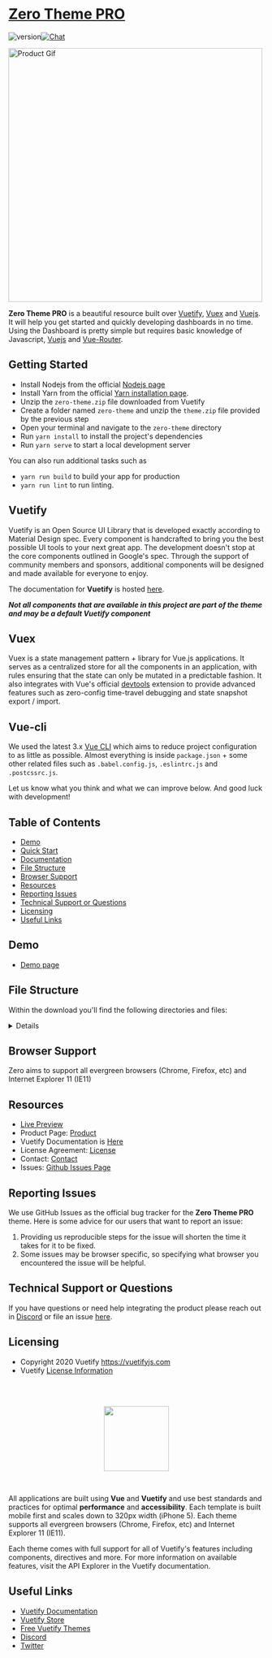 # [Zero Theme PRO](https://store.vuetifyjs.com/products/zero-theme-pro)

![version](https://img.shields.io/badge/version-1.2.1-blue.svg)[![Chat](https://img.shields.io/badge/chat-on%20discord-7289da.svg)](https://discord.com/invite/s93b7Fv)

<img src="https://cdn.shopify.com/s/files/1/2695/0984/products/main_680d843e-94f6-4ea9-90a2-5b8bb1cb6523.png?v=1609740877" alt="Product Gif" height="500px"/>

**Zero Theme PRO** is a beautiful resource built over [Vuetify](https://vuetifyjs.com/en/), [Vuex](https://vuex.vuejs.org/installation.html) and [Vuejs](https://vuejs.org/). It will help you get started and quickly developing dashboards in no time. Using the Dashboard is pretty simple but requires basic knowledge of Javascript, [Vuejs](https://vuejs.org/v2/guide/) and [Vue-Router](https://router.vuejs.org/en/).

## Getting Started

- Install Nodejs from the official [Nodejs page](https://nodejs.org/en/)
- Install Yarn from the official [Yarn installation page](https://classic.yarnpkg.com/en/docs/install/#windows-stable).
- Unzip the `zero-theme.zip` file downloaded from Vuetify
- Create a folder named `zero-theme` and unzip the `theme.zip` file provided by the previous step
- Open your terminal and navigate to the `zero-theme` directory
- Run `yarn install` to install the project's dependencies
- Run `yarn serve` to start a local development server

You can also run additional tasks such as

- `yarn run build` to build your app for production
- `yarn run lint` to run linting.

## Vuetify

Vuetify is an Open Source UI Library that is developed exactly according to Material Design spec. Every component is handcrafted to bring you the best possible UI tools to your next great app. The development doesn't stop at the core components outlined in Google's spec. Through the support of community members and sponsors, additional components will be designed and made available for everyone to enjoy.

The documentation for **Vuetify** is hosted [here](https://vuetifyjs.com/).

***Not all components that are available in this project are part of the theme and may be a default Vuetify component***

## Vuex

Vuex is a state management pattern + library for Vue.js applications. It serves as a centralized store for all the components in an application, with rules ensuring that the state can only be mutated in a predictable fashion. It also integrates with Vue's official [devtools](https://github.com/vuejs/vue-devtools) extension to provide advanced features such as zero-config time-travel debugging and state snapshot export / import.

## Vue-cli

We used the latest 3.x [Vue CLI](https://github.com/vuejs/vue-cli) which aims to reduce project configuration
to as little as possible. Almost everything is inside `package.json` + some other related files such as
`.babel.config.js`, `.eslintrc.js` and `.postcssrc.js`.

Let us know what you think and what we can improve below. And good luck with development!

## Table of Contents

- [Demo](#demo)
- [Quick Start](#quick-start)
- [Documentation](#documentation)
- [File Structure](#file-structure)
- [Browser Support](#browser-support)
- [Resources](#resources)
- [Reporting Issues](#reporting-issues)
- [Technical Support or Questions](#technical-support-or-questions)
- [Licensing](#licensing)
- [Useful Links](#useful-links)

## Demo

- [Demo page](https://store.vuetifyjs.com/products/zero-theme-pro/preview)

## File Structure

Within the download you'll find the following directories and files:

<details>

```txt
zero-theme/
┣ public/
┃ ┣ android-chrome-192x192.png
┃ ┣ android-chrome-512x512.png
┃ ┣ apple-touch-icon.png
┃ ┣ favicon-16x16.png
┃ ┣ favicon-32x32.png
┃ ┣ favicon.ico
┃ ┣ index.html
┃ ┣ robots.txt
┃ ┗ site.webmanifest
┣ src/
┃ ┣ assets/
┃ ┃ ┣ about.jpg
┃ ┃ ┣ article-1.jpg
┃ ┃ ┣ article-2.jpg
┃ ┃ ┣ article-3.jpg
┃ ┃ ┣ article-4.jpg
┃ ┃ ┣ article-5.jpg
┃ ┃ ┣ article-6.jpg
┃ ┃ ┣ article-7.jpg
┃ ┃ ┣ article.jpg
┃ ┃ ┣ author.png
┃ ┃ ┣ conference.jpg
┃ ┃ ┣ contact.jpg
┃ ┃ ┣ daedal-logo-dark.png
┃ ┃ ┣ daedal-logo-light.png
┃ ┃ ┣ gallery.jpg
┃ ┃ ┣ home-hero.jpg
┃ ┃ ┣ insta-1.jpg
┃ ┃ ┣ insta-2.jpg
┃ ┃ ┣ insta-3.jpg
┃ ┃ ┣ insta-4.jpg
┃ ┃ ┣ insta-5.jpg
┃ ┃ ┣ insta-6.jpg
┃ ┃ ┣ logo-1-dark.png
┃ ┃ ┣ logo-1-light.png
┃ ┃ ┣ logo-2-dark.png
┃ ┃ ┣ logo-2-light.png
┃ ┃ ┣ logo-3-dark.png
┃ ┃ ┣ logo-3-light.png
┃ ┃ ┣ logo-4-dark.png
┃ ┃ ┣ logo-4-light.png
┃ ┃ ┣ logo-5-dark.png
┃ ┃ ┣ logo-5-light.png
┃ ┃ ┣ logo-6-dark.png
┃ ┃ ┣ logo-6-light.png
┃ ┃ ┣ logo.svg
┃ ┃ ┣ marketing.jpg
┃ ┃ ┣ mobile.png
┃ ┃ ┣ news.jpg
┃ ┃ ┣ pricing.jpg
┃ ┃ ┣ pro.jpg
┃ ┃ ┣ project-1.jpg
┃ ┃ ┣ project-10.jpg
┃ ┃ ┣ project-2.jpg
┃ ┃ ┣ project-3.jpg
┃ ┃ ┣ project-4.jpg
┃ ┃ ┣ project-5.jpg
┃ ┃ ┣ project-6.jpg
┃ ┃ ┣ project-7.jpg
┃ ┃ ┣ project-8.jpg
┃ ┃ ┣ project-9.jpg
┃ ┃ ┣ project.jpg
┃ ┃ ┣ sink.jpg
┃ ┃ ┣ tags.jpg
┃ ┃ ┣ team-1.jpg
┃ ┃ ┣ team-2.jpg
┃ ┃ ┣ team-3.jpg
┃ ┃ ┣ team-4.jpg
┃ ┃ ┣ user-1.jpg
┃ ┃ ┣ user-2.jpg
┃ ┃ ┣ user-3.jpg
┃ ┃ ┣ zero-logo-dark.svg
┃ ┃ ┗ zero-logo-light.svg
┃ ┣ components/
┃ ┃ ┣ base/
┃ ┃ ┃ ┣ Avatar.vue
┃ ┃ ┃ ┣ AvatarCard.vue
┃ ┃ ┃ ┣ Body.vue
┃ ┃ ┃ ┣ Btn.vue
┃ ┃ ┃ ┣ BusinessContact.vue
┃ ┃ ┃ ┣ BusinessInfo.vue
┃ ┃ ┃ ┣ Card.vue
┃ ┃ ┃ ┣ CircularProgress.vue
┃ ┃ ┃ ┣ ContactForm.vue
┃ ┃ ┃ ┣ Divider.vue
┃ ┃ ┃ ┣ Heading.vue
┃ ┃ ┃ ┣ Icon.vue
┃ ┃ ┃ ┣ Img.vue
┃ ┃ ┃ ┣ Info.vue
┃ ┃ ┃ ┣ InfoCard.vue
┃ ┃ ┃ ┣ ListItem.vue
┃ ┃ ┃ ┣ Progress.vue
┃ ┃ ┃ ┣ Section.vue
┃ ┃ ┃ ┣ SectionHeading.vue
┃ ┃ ┃ ┣ Subheading.vue
┃ ┃ ┃ ┣ Subtitle.vue
┃ ┃ ┃ ┣ TextField.vue
┃ ┃ ┃ ┣ Textarea.vue
┃ ┃ ┃ ┗ Title.vue
┃ ┃ ┣ news/
┃ ┃ ┃ ┣ Archives.vue
┃ ┃ ┃ ┣ Author.vue
┃ ┃ ┃ ┣ Card.vue
┃ ┃ ┃ ┣ Categories.vue
┃ ┃ ┃ ┣ Comment.vue
┃ ┃ ┃ ┣ CommentReply.vue
┃ ┃ ┃ ┣ Comments.vue
┃ ┃ ┃ ┣ RecentArticles.vue
┃ ┃ ┃ ┣ Search.vue
┃ ┃ ┃ ┣ Share.vue
┃ ┃ ┃ ┗ Tags.vue
┃ ┃ ┣ InfoFeatures.vue
┃ ┃ ┣ Instagram.vue
┃ ┃ ┣ PriceCard.vue
┃ ┃ ┗ ProjectCard.vue
┃ ┣ layouts/
┃ ┃  ┗ home/
┃ ┃   ┣ AppBar.vue
┃ ┃   ┣ Drawer.vue
┃ ┃   ┣ Footer.vue
┃ ┃   ┣ Index.vue
┃ ┃   ┣ Settings.vue
┃ ┃   ┣ SystemBar.vue
┃ ┃   ┗ View.vue
┣ ┃ mixins/
┃ ┃ ┣ heading.js
┃ ┃ ┗ load-sections.js
┣ ┃ plugins/
┃ ┃ ┣ base.js
┃ ┃ ┣ index.js
┃ ┃ ┣ meta.js
┃ ┃ ┣ vuetify.js
┃ ┃ ┗ webfontloader.js
┣ ┃ router/
┃ ┃ ┗ index.js
┣ ┃ styles/
┃ ┃ ┗ variables.scss
┣ ┃ views/
┃ ┃ ┣ 404/
┃ ┃ ┃ ┗ Index.vue
┃ ┃ ┣ about/
┃ ┃ ┃ ┗ Index.vue
┃ ┃ ┣ contact-us/
┃ ┃ ┃ ┗ Index.vue
┃ ┃ ┣ gallery/
┃ ┃ ┃ ┣ Index.vue
┃ ┃ ┃ ┗ Project.vue
┃ ┃ ┣ home/
┃ ┃ ┃ ┗ Index.vue
┃ ┃ ┣ marketing/
┃ ┃ ┃ ┗ Index.vue
┃ ┃ ┣ news/
┃ ┃ ┃ ┣ Article.vue
┃ ┃ ┃ ┗ Index.vue
┃ ┃ ┣ pricing-plans/
┃ ┃ ┃ ┗ Index.vue
┃ ┃ ┣ pro/
┃ ┃ ┃ ┗ Index.vue
┃ ┃ ┣ sections/
┃ ┃ ┃ ┣ 404.vue
┃ ┃ ┃ ┣ AboutOurProduct.vue
┃ ┃ ┃ ┣ Affiliates.vue
┃ ┃ ┃ ┣ Article.vue
┃ ┃ ┃ ┣ ContactUs.vue
┃ ┃ ┃ ┣ CustomerReviews.vue
┃ ┃ ┃ ┣ Features.vue
┃ ┃ ┃ ┣ Gallery.vue
┃ ┃ ┃ ┣ Hero.vue
┃ ┃ ┃ ┣ HeroAlt.vue
┃ ┃ ┃ ┣ Info.vue
┃ ┃ ┃ ┣ InfoAlt.vue
┃ ┃ ┃ ┣ InfoGraph.vue
┃ ┃ ┃ ┣ KeepInTouch.vue
┃ ┃ ┃ ┣ Map.vue
┃ ┃ ┃ ┣ Marketing.vue
┃ ┃ ┃ ┣ Mobile.vue
┃ ┃ ┃ ┣ News.vue
┃ ┃ ┃ ┣ NewsAlt.vue
┃ ┃ ┃ ┣ Newsletter.vue
┃ ┃ ┃ ┣ NewsletterAlt.vue
┃ ┃ ┃ ┣ PricingPlan.vue
┃ ┃ ┃ ┣ ProFeatures.vue
┃ ┃ ┃ ┣ Project.vue
┃ ┃ ┃ ┣ Projects.vue
┃ ┃ ┃ ┣ RecentWorks.vue
┃ ┃ ┃ ┣ RelatedProjects.vue
┃ ┃ ┃ ┣ SocialMedia.vue
┃ ┃ ┃ ┗ ThemeFeatures.vue
┃ ┃ ┗ WeHelpYourSuccess.vue
┃ ┣ sink/
┃ ┃ ┣ Callout.vue
┃ ┃ ┗ Index.vue
┃ ┗ View.vue
┃   ┣ App.vue
┃   ┗ main.js
┣ .browserslistrc
┣ .eslintrc.js
┣ .gitignore
┣ babel.config.js
┣ package.json
┣ README.md
┣ vue.config.js
┗ yarn.lock
```

</details>

## Browser Support

Zero aims to support all evergreen browsers (Chrome, Firefox, etc) and Internet Explorer 11 (IE11)

## Resources

- [Live Preview](https://store.vuetifyjs.com/products/zero-theme-pro/preview)
- Product Page: [Product](https://store.vuetifyjs.com/products/zero-theme-pro)
- Vuetify Documentation is [Here](https://vuetifyjs.com/)
- License Agreement: [License](https://store.vuetifyjs.com/licenses)
- Contact: [Contact](https://store.vuetifyjs.com/contact-us)
- Issues: [Github Issues Page](https://github.com/vuetifyjs/premium-theme-issues)

## Reporting Issues

We use GitHub Issues as the official bug tracker for the **Zero Theme PRO** theme. Here is some advice for our users that want to report an issue:

1. Providing us reproducible steps for the issue will shorten the time it takes for it to be fixed.
2. Some issues may be browser specific, so specifying what browser you encountered the issue will be helpful.

## Technical Support or Questions

If you have questions or need help integrating the product please reach out in [Discord](https://discord.com/invite/s93b7Fv) or file an issue [here](https://github.com/vuetifyjs/premium-theme-issues).

## Licensing

- Copyright 2020 Vuetify <https://vuetifyjs.com>
- Vuetify [License Information](https://github.com/vuetifyjs/vuetify/blob/master/LICENSE.md)

<br>
<br>

<p align="center">
  <img src="https://cdn.vuetifyjs.com/images/logos/vuetify-logo-light.png" height="128">
</p>

<br>

All applications are built using **Vue** and **Vuetify** and use best standards and practices for optimal **performance** and **accessibility**. Each template is built mobile first and scales down to 320px width (iPhone 5). Each theme supports all evergreen browsers (Chrome, Firefox, etc) and Internet Explorer 11 (IE11).

Each theme comes with full support for all of Vuetify's features including components, directives and more. For more information on available features, visit the API Explorer in the Vuetify documentation.

## Useful Links

- [Vuetify Documentation](https://vuetifyjs.com/)
- [Vuetify Store](https://store.vuetifyjs.com/)
- [Free Vuetify Themes](https://store.vuetifyjs.com/collections/free-products)
- [Discord](https://discord.com/invite/s93b7Fv)
- [Twitter](https://twitter.com/vuetifyjs)
